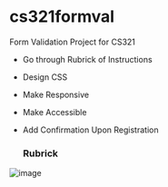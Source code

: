 # cs321formval
Form Validation Project for CS321

* Go through Rubrick of Instructions
* Design CSS
* Make Responsive
* Make Accessible
* Add Confirmation Upon Registration

  ### Rubrick


![image](https://github.com/user-attachments/assets/880941ea-758f-461a-9f1b-a1c458e3008b)

